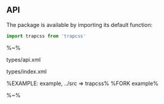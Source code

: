 ## API

The package is available by importing its default function:

```js
import trapcss from 'trapcss'
```

%~%

<typedef method="trapcss">types/api.xml</typedef>

<typedef>types/index.xml</typedef>

%EXAMPLE: example, ../src => trapcss%
%FORK example%

%~%